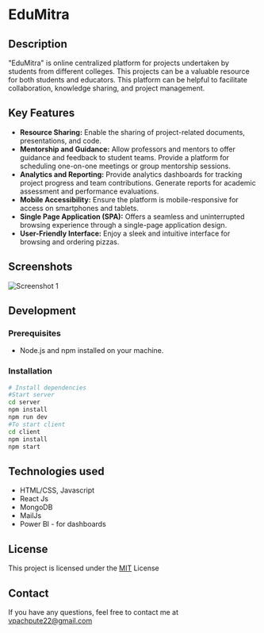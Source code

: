 # EduMitra 
## Description

"EduMitra" is online centralized platform for projects undertaken by students from different colleges. This projects can be a valuable resource for both students and educators. This platform can be helpful to facilitate collaboration, knowledge sharing, and project management.

## Key Features

- **Resource Sharing:** Enable the sharing of project-related documents, presentations, and code.
- **Mentorship and Guidance:** Allow professors and mentors to offer guidance and feedback to student teams. Provide a platform for scheduling one-on-one meetings or group mentorship sessions.
- **Analytics and Reporting:** Provide analytics dashboards for tracking project progress and team contributions. Generate reports for academic assessment and performance evaluations.
- **Mobile Accessibility:** Ensure the platform is mobile-responsive for access on smartphones and tablets.
- **Single Page Application (SPA):** Offers a seamless and uninterrupted browsing experience through a single-page application design.
- **User-Friendly Interface:** Enjoy a sleek and intuitive interface for browsing and ordering pizzas.

## Screenshots

![Screenshot 1](https://)

## Development

### Prerequisites

- Node.js and npm installed on your machine.

### Installation

```bash
# Install dependencies
#Start server
cd server
npm install
npm run dev
#To start client
cd client
npm install
npm start
```

## Technologies used

 - HTML/CSS, Javascript
 - React Js 
 - MongoDB
 - MailJs
 - Power BI - for dashboards

## License
This project is licensed under the [MIT](https://github.com/VaibhavPachpute21/EduMitra/blob/main/LICENSE) License

## Contact
If you have any questions, feel free to contact me at vpachpute22@gmail.com 